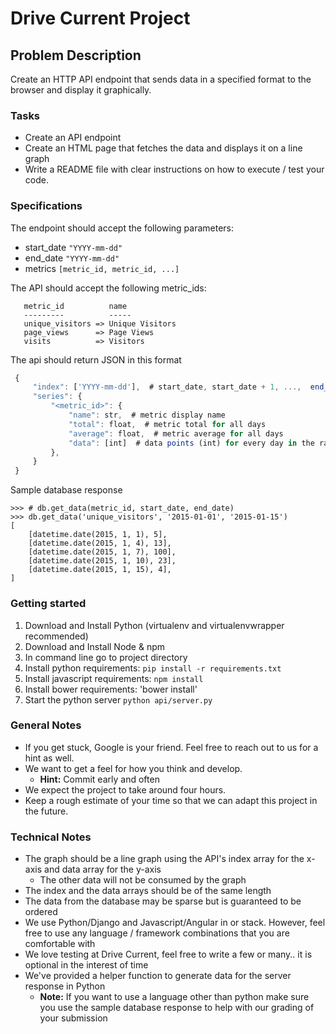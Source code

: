 # Drive Current Project

##  Problem Description

Create an HTTP API endpoint that sends data in a specified format to the browser and display it graphically.

### Tasks

 * Create an API endpoint
 * Create an HTML page that fetches the data and displays it on a line graph
 * Write a README file with clear instructions on how to execute / test your code.

### Specifications

The endpoint should accept the following parameters:

 * start_date `"YYYY-mm-dd"`
 * end_date `"YYYY-mm-dd"`
 * metrics `[metric_id, metric_id, ...]`

The API should accept the following metric_ids:

```
   metric_id          name
   ---------          -----
   unique_visitors => Unique Visitors
   page_views      => Page Views
   visits          => Visitors
 ```

The api should return JSON in this format
```javascript
 {
     "index": ['YYYY-mm-dd'],  # start_date, start_date + 1, ...,  end_date (inclusive)
     "series": {
         "<metric_id>": {
             "name": str,  # metric display name
             "total": float,  # metric total for all days
             "average": float,  # metric average for all days
             "data": [int]  # data points (int) for every day in the range
         },
     }
 }
```

Sample database response

```
>>> # db.get_data(metric_id, start_date, end_date)
>>> db.get_data('unique_visitors', '2015-01-01', '2015-01-15')
[
    [datetime.date(2015, 1, 1), 5],
    [datetime.date(2015, 1, 4), 13],
    [datetime.date(2015, 1, 7), 100],
    [datetime.date(2015, 1, 10), 23],
    [datetime.date(2015, 1, 15), 4],
]
```

### Getting started
 1. Download and Install Python (virtualenv and virtualenvwrapper recommended)
 1. Download and Install Node & npm
 1. In command line go to project directory
 1. Install python requirements: `pip install -r requirements.txt`
 1. Install javascript requirements: `npm install`
 1. Install bower requirements: 'bower install'
 1. Start the python server `python api/server.py`


### General Notes
* If you get stuck, Google is your friend. Feel free to reach out to us for a hint as well.
* We want to get a feel for how you think and develop.
  * **Hint:** Commit early and often
* We expect the project to take around four hours.
* Keep a rough estimate of your time so that we can adapt this project in the future.

### Technical Notes

* The graph should be a line graph using the API's index array for the x-axis and data array for the y-axis
  * The other data will not be consumed by the graph
* The index and the data arrays should be of the same length
* The data from the database may be sparse but is guaranteed to be ordered
* We use Python/Django and Javascript/Angular in or stack. However, feel free to use any language / framework combinations that you are comfortable with
* We love testing at Drive Current, feel free to write a few or many.. it is optional in the interest of time
* We've provided a helper function to generate data for the server response in Python
  * **Note:** If you want to use a language other than python make sure you use the sample database response to help with our grading of your submission

